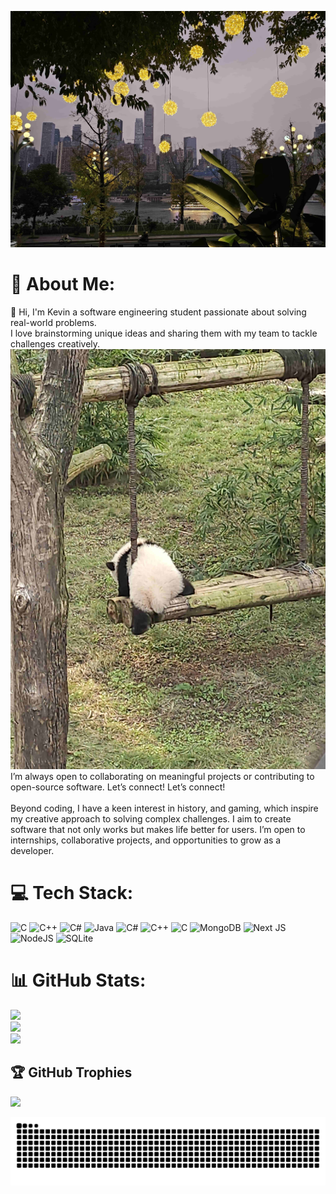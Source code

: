 ![Header](images/header.jpg)


# 💫 About Me:
👋 Hi, I'm Kevin a software engineering student passionate about solving real-world problems.<br>      I love brainstorming unique ideas and sharing them with my team to tackle challenges creatively.<br>![Panda](images/panda.jpg) I’m always open to collaborating on meaningful projects or contributing to open-source software. Let’s connect!
 Let’s connect!<br><br>Beyond coding, I have a keen interest in history, and gaming, which inspire my creative approach to solving complex challenges. I aim to create software that not only works but makes life better for users. I’m open to internships, collaborative projects, and opportunities to grow as a developer.


# 💻 Tech Stack:
![C](https://img.shields.io/badge/c-%2300599C.svg?style=for-the-badge&logo=c&logoColor=white) ![C++](https://img.shields.io/badge/c++-%2300599C.svg?style=for-the-badge&logo=c%2B%2B&logoColor=white) ![C#](https://img.shields.io/badge/c%23-%23239120.svg?style=for-the-badge&logo=csharp&logoColor=white) ![Java](https://img.shields.io/badge/java-%23ED8B00.svg?style=for-the-badge&logo=openjdk&logoColor=white) ![C#](https://img.shields.io/badge/c%23-%23239120.svg?style=for-the-badge&logo=csharp&logoColor=white) ![C++](https://img.shields.io/badge/c++-%2300599C.svg?style=for-the-badge&logo=c%2B%2B&logoColor=white) ![C](https://img.shields.io/badge/c-%2300599C.svg?style=for-the-badge&logo=c&logoColor=white) ![MongoDB](https://img.shields.io/badge/MongoDB-%234ea94b.svg?style=for-the-badge&logo=mongodb&logoColor=white) ![Next JS](https://img.shields.io/badge/Next-black?style=for-the-badge&logo=next.js&logoColor=white) ![NodeJS](https://img.shields.io/badge/node.js-6DA55F?style=for-the-badge&logo=node.js&logoColor=white) ![SQLite](https://img.shields.io/badge/sqlite-%2307405e.svg?style=for-the-badge&logo=sqlite&logoColor=white)
# 📊 GitHub Stats:
![](https://github-readme-stats.vercel.app/api?username=K3v123&theme=dark&hide_border=false&include_all_commits=true&count_private=true)<br/>
![](https://github-readme-streak-stats.herokuapp.com/?user=K3v123&theme=dark&hide_border=false)<br/>
![](https://github-readme-stats.vercel.app/api/top-langs/?username=K3v123&theme=dark&hide_border=false&include_all_commits=true&count_private=true&layout=compact)

## 🏆 GitHub Trophies
![](https://github-profile-trophy.vercel.app/?username=K3v123&theme=radical&no-frame=false&no-bg=true&margin-w=4)

<!-- Proudly created with GPRM ( https://gprm.itsvg.in ) -->

<!-- code by tobiasmeyhoefer -->
<picture>
  <source media="(prefers-color-scheme: dark)" srcset="https://raw.githubusercontent.com/k3v123/k3v123/output/github-snake-dark.svg" />
  <source media="(prefers-color-scheme: light)" srcset="https://raw.githubusercontent.com/k3v123/k3v123/output/github-snake.svg" />
  <img alt="github-snake" src="https://raw.githubusercontent.com/k3v123/k3v123/output/github-snake.svg" />
</picture>